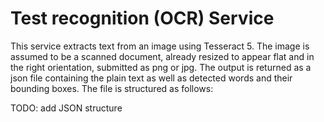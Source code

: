 # Test recognition (OCR) Service

This service extracts text from an image using Tesseract 5. The image is assumed to be a scanned document, 
already resized to appear flat and in the right orientation, submitted as png or jpg.
The output is returned as a json file containing the plain text as well as detected words and their bounding boxes.
The file is structured as follows:

TODO: add JSON structure
